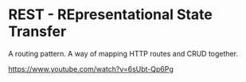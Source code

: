 # REST - REpresentational State Transfer

A routing pattern. A way of mapping HTTP routes and CRUD together.

https://www.youtube.com/watch?v=6sUbt-Qp6Pg
